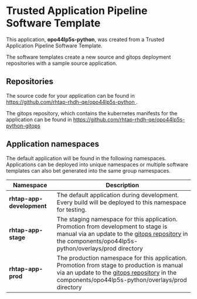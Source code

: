 # Trusted Application Pipeline Software Template

This application, **opo44lp5s-python**, was created from a Trusted Application Pipeline Software Template.

The software templates create a new source and gitops deployment repositories with a sample source application. 

## Repositories

The source code for your application can be found in [https://github.com/rhtap-rhdh-qe/opo44lp5s-python ](https://github.com/rhtap-rhdh-qe/opo44lp5s-python ).
 
The gitops repository, which contains the kubernetes manifests for the application can be found in 
[https://github.com/rhtap-rhdh-qe/opo44lp5s-python-gitops ](https://github.com/rhtap-rhdh-qe/opo44lp5s-python-gitops ) 

## Application namespaces 

The default application will be found in the following namespaces. Applications can be deployed into unique namespaces or multiple software templates can also bet generated into the same group namespaces.  

|  Namespace   |  Description   |  
| -------- | -------- |   
| **rhtap-app-development** | The default application during development. Every build will be deployed to this namespace for testing. | 
| **rhtap-app-stage** | The staging namespace for this application. Promotion from development to stage is manual via an update to the [gitops repository](https://github.com/rhtap-rhdh-qe/opo44lp5s-python-gitops ) in the components/opo44lp5s-python/overlays/prod directory |  
| **rhtap-app-prod** | The production namespace for this application. Promotion from stage to production is manual via an update to the [gitops repository](https://github.com/rhtap-rhdh-qe/opo44lp5s-python-gitops ) in the components/opo44lp5s-python/overlays/prod directory | 